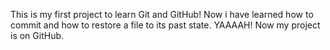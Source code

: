 This is my first project to learn Git and GitHub!
Now i have learned how to commit and how to restore a file to its past state. YAAAAH!
Now my project is on GitHub.
